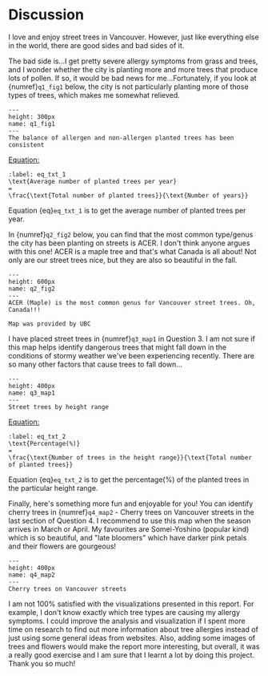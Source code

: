 # Discussion
I love and enjoy street trees in Vancouver. However, just like everything else in the world, there are good sides and bad sides of it.

The bad side is...I get pretty severe allergy symptoms from grass and trees, and I wonder whether the city is planting more and more trees that produce lots of pollen. If so, it would be bad news for me...Fortunately, if you look at {numref}`q1_fig1` below, the city is not particularly planting more of those types of trees, which makes me somewhat relieved.
```{figure} /images/q1_fig1.png
---
height: 300px
name: q1_fig1
---
The balance of allergen and non-allergen planted trees has been consistent
```

<u>Equation:</u>

```{math}
:label: eq_txt_1
\text{Average number of planted trees per year}
=
\frac{\text{Total number of planted trees}}{\text{Number of years}}
```

Equation {eq}`eq_txt_1` is to get the average number of planted trees per year.


In {numref}`q2_fig2` below, you can find that the most common type/genus the city has been planting on streets is ACER. I don't think anyone argues with this one! ACER is a maple tree and that's what Canada is all about! Not only are our street trees nice, but they are also so beautiful in the fall.
```{figure} /images/q2_fig2.png
---
height: 600px
name: q2_fig2
---
ACER (Maple) is the most common genus for Vancouver street trees. Oh, Canada!!!
```

```{margin}
Map was provided by UBC
```


I have placed street trees in {numref}`q3_map1` in Question 3. I am not sure if this map helps identify dangerous trees that might fall down in the conditions of stormy weather we've been experiencing recently. There are so many other factors that cause trees to fall down...
```{figure} /images/q3_map1.png
---
height: 400px
name: q3_map1
---
Street trees by height range

```

<u>Equation:</u>

```{math}
:label: eq_txt_2
\text{Percentage(%)}
=
\frac{\text{Number of trees in the height range}}{\text{Total number of planted trees}}
```

Equation {eq}`eq_txt_2` is to get the percentage(%) of the planted trees in the particular height range.


Finally, here's something more fun and enjoyable for you! You can identify cherry trees in {numref}`q4_map2` - Cherry trees on Vancouver streets in the last section of Question 4. I recommend to use this map when the season arrives in March or April. My favourites are Somei-Yoshino (popular kind) which is so beautiful, and "late bloomers" which have darker pink petals and their flowers are gourgeous!
```{figure} /images/q4_map2.png
---
height: 400px
name: q4_map2
---
Cherry trees on Vancouver streets
```

I am not 100% satisfied with the visualizations presented in this report. For example, I don't know exactly which tree types are causing my allergy symptoms. I could improve the analysis and visualization if I spent more time on research to find out more information about tree allergies instead of just using some general ideas from websites. Also, adding some images of trees and flowers would make the report more interesting, but overall, it was a really good exercise and I am sure that I learnt a lot by doing this project. Thank you so much!